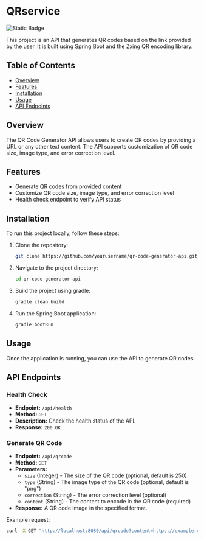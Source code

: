 # QRservice
![Static Badge](https://img.shields.io/badge/QRService-v1.0%20-%20%230080ffcc?style=flat-square)

This project is an API that generates QR codes based on the link provided by the user. It is built using Spring Boot and the Zxing QR encoding library.

## Table of Contents
- [Overview](#overview)
- [Features](#features)
- [Installation](#installation)
- [Usage](#usage)
- [API Endpoints](#api-endpoints)

## Overview

The QR Code Generator API allows users to create QR codes by providing a URL or any other text content. The API supports customization of QR code size, image type, and error correction level.

## Features

- Generate QR codes from provided content
- Customize QR code size, image type, and error correction level
- Health check endpoint to verify API status

## Installation

To run this project locally, follow these steps:

1. Clone the repository:
    ```sh
    git clone https://github.com/yourusername/qr-code-generator-api.git
    ```
2. Navigate to the project directory:
    ```sh
    cd qr-code-generator-api
    ```
3. Build the project using gradle:
    ```sh
    gradle clean build
    ```
4. Run the Spring Boot application:
    ```sh
    gradle bootRun
    ```

## Usage

Once the application is running, you can use the API to generate QR codes.

## API Endpoints

### Health Check

- **Endpoint:** `/api/health`
- **Method:** `GET`
- **Description:** Check the health status of the API.
- **Response:** `200 OK`

### Generate QR Code

- **Endpoint:** `/api/qrcode`
- **Method:** `GET`
- **Parameters:**
  - `size` (Integer) - The size of the QR code (optional, default is 250)
  - `type` (String) - The image type of the QR code (optional, default is "png")
  - `correction` (String) - The error correction level (optional)
  - `content` (String) - The content to encode in the QR code (required)
- **Response:** A QR code image in the specified format.

Example request:
```sh
curl -X GET "http://localhost:8080/api/qrcode?content=https://example.com"
```

